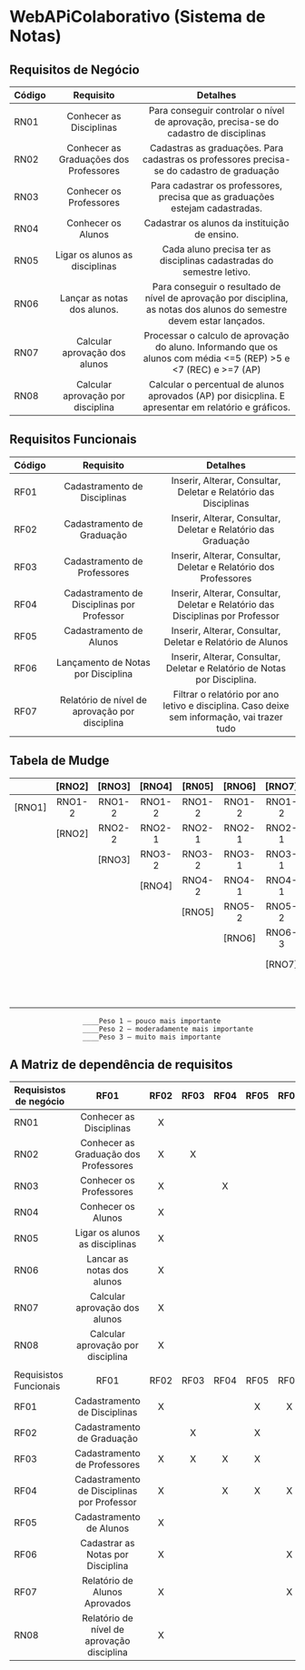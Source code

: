 # WebAPiColaborativo (Sistema de Notas)

## Requisitos de Negócio

| Código  | Requisito | Detalhes |
| ------------- |:-------------:|:---------------:|
| RN01     | Conhecer as Disciplinas     | Para conseguir controlar o nível de aprovação, precisa-se do cadastro de disciplinas
| RN02      | Conhecer as Graduações dos Professores     | Cadastras as graduações. Para cadastras os professores precisa-se do cadastro de graduação
| RN03      | Conhecer os Professores  |Para cadastrar os professores, precisa que as graduações estejam cadastradas.  
| RN04      | Conhecer os Alunos  | Cadastrar os alunos da instituição de ensino.
| RN05     | Ligar os alunos as disciplinas  | Cada aluno precisa ter as disciplinas cadastradas do semestre letivo.
| RN06     | Lançar as notas dos alunos.  | Para conseguir o resultado de nível de aprovação por disciplina, as notas dos alunos do semestre devem estar lançados.
| RN07     | Calcular aprovação dos alunos  | Processar o calculo de aprovação do aluno. Informando que os alunos com média <=5 (REP) >5 e <7 (REC) e >=7 (AP)
| RN08     | Calcular aprovação por disciplina | Calcular o percentual de alunos aprovados (AP) por disicplina. E apresentar em relatório e gráficos.

## Requisitos Funcionais

| Código  | Requisito | Detalhes |
| ------------- |:-------------:|:---------------:|
| RF01     | Cadastramento de Disciplinas    | Inserir, Alterar, Consultar, Deletar e Relatório das Disciplinas
| RF02     | Cadastramento de Graduação    | Inserir, Alterar, Consultar, Deletar e Relatório das Graduação
| RF03     | Cadastramento de Professores   | Inserir, Alterar, Consultar, Deletar e Relatório dos Professores
| RF04     | Cadastramento de Disciplinas por Professor    | Inserir, Alterar, Consultar, Deletar e Relatório das Disciplinas por Professor
| RF05    | Cadastramento de Alunos   | Inserir, Alterar, Consultar, Deletar e Relatório de Alunos
| RF06     | Lançamento de Notas por Disciplina   | Inserir, Alterar, Consultar, Deletar e Relatório de Notas por Disciplina. 
| RF07     | Relatório de nível de aprovação por disciplina    | Filtrar o relatório por ano letivo e disciplina. Caso deixe sem informação, vai trazer tudo

## Tabela de Mudge

|        | [RNO2] |	[RNO3] | [RNO4] |	[RN05] | [RNO6] |	[RNO7] | [RN08] | [Total] |	[%] |
| ------ |:------:|:------:|:------:|:------:|:------:|:------:|:------:|:-------:|:---:|
| [RNO1] | RNO1-2 | RNO1-2 | RNO1-2 | RNO1-2 | RNO1-2 | RNO1-2 | RNO1-2 | 14 | 27% |
|	       | [RNO2] | RNO2-2 | RNO2-1 | RNO2-1 | RNO2-1 | RNO2-1 | RNO2-1 | 6 | 12% |
|		     |        | [RNO3] | RNO3-2 | RNO3-2 | RNO3-1 | RNO3-1 | RNO3-2 | 8 | 16% |
|        |        |        | [RNO4] | RNO4-2 | RNO4-1 | RNO4-1 | RNO4-2 | 6 | 12% |
|				 |        |        |        | [RNO5] | RNO5-2 | RNO5-2 | RNO5-1 | 5 | 10% |
| 	  	 |			  |        |        |        | [RNO6] | RNO6-3 | RNO6-3 | 6 | 12% |
| 	  	 |			  |        |        |        |        | [RNO7] | RNO7-3 | 3 | 6% |
| 	  	 |			  |        |        |        |        |        | [RNO8] | 3 | 6% |
| 	  	 |			  |        |        |        |        |        |        | 51 | 100% |
                      ____Peso 1 – pouco mais importante
                      ____Peso 2 – moderadamente mais importante
                      ____Peso 3 – muito mais importante
                      
                      
## A Matriz de dependência de requisitos												
												
| Requisistos de negócio                              | RF01 | RF02 | RF03 | RF04 | RF05 | RF06 | RF07 | RF08 |
| --------------------------------------------------- |:----:|:----:|:----:|:----:|:----:|:----:|:----:|:----:|												
| RN01 |	Conhecer as Disciplinas                     |   X  |      |      |      |      |      |      |      |							
| RN02 |	Conhecer as Graduação dos Professores       |   X  |   X  |      |      |      |      |      |      |						
| RN03 |	Conhecer os Professores                     |   X  |      |   X  |      |      |      |      |      |					
| RN04 |	Conhecer os Alunos                          |   X  |      |      |      |      |      |      |      |							
| RN05 |	Ligar os alunos as disciplinas              |   X  |      |      |      |      |      |      |      |							
| RN06 |	Lancar as notas dos alunos                  |   X  |      |      |      |      |      |      |      |							
| RN07 |	Calcular aprovação dos alunos               |   X  |      |      |      |      |      |      |      |							
| RN08 |	Calcular aprovação por disciplina           |   X  |      |      |      |      |      |      |      |						
|                                                                                                                   |
| Requisistos Funcionais	                            | RF01 | RF02 | RF03 | RF04 | RF05 | RF06 | RF07 | RF08 |
| RF01 |	Cadastramento de Disciplinas				        |   X  |      |      |   X  |   X  |      |      |   X  |
| RF02 |	Cadastramento de Graduação							    |      |   X  |      |   X  |      |      |      |      |
| RF03 |	Cadastramento de Professores						    |   X  |   X  |   X  |   X  |      |      |      |      |
| RF04 |	Cadastramento de Disciplinas por Professor	|   X  |      |   X  |   X  |   X  |      |      |      |	
| RF05 |	Cadastramento de Alunos								      |   X  |      |      |      |      |   X  |      |   X  |
| RF06 |	Cadastrar as Notas por Disciplina				    |   X  |      |      |      |   X  |   X  |   X  |   X  |
| RF07 |	Relatório de Alunos Aprovados				        |   X  |      |      |      |   X  |   X  |   X  |   X  |
| RN08 |	Relatório de nível de aprovação disciplina	|   X  |      |      |      |      |      |      |   X  |			







